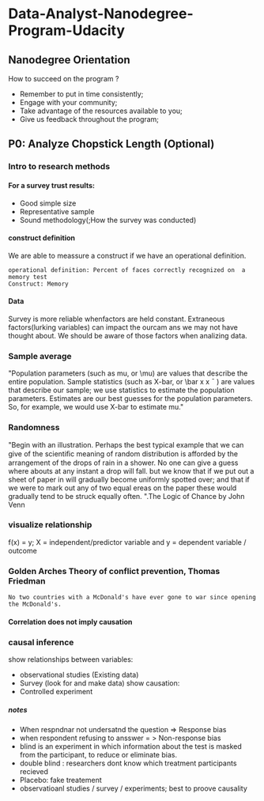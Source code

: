 # Data-Analyst-Nanodegree-Program-Udacity

## Nanodegree Orientation

How to succeed on the program ?
* Remember to put in time consistently;
* Engage with your community;
* Take advantage of the resources available to you;
* Give us feedback throughout the program;

## P0: Analyze Chopstick Length (Optional)
### Intro to research methods

#### For a survey trust results:
* Good simple size
* Representative sample
* Sound methodology(;How the survey was conducted)
#### construct definition
We are able to meassure a construct if we have an operational definition.
```
operational definition: Percent of faces correctly recognized on  a memory test
Construct: Memory 
```
#### Data
Survey is more reliable whenfactors are held constant.
Extraneous factors(lurking variables) can impact the ourcam ans we may not have thought about. We should be aware of those factors when analizing data.
### Sample average
"Population parameters (such as mu, or \mu) are values that describe the entire population. Sample statistics (such as X-bar, or \bar x 
x
¯
 ) are values that describe our sample; we use statistics to estimate the population parameters. Estimates are our best guesses for the population parameters. So, for example, we would use X-bar to estimate mu."

### Randomness

"Begin with an illustration. Perhaps the best typical example that we can give of the scientiﬁc meaning of random distribution is afforded by the arrangement of the drops of rain in a shower. No one can give a guess where abouts at any instant a drop will fall. but we know that if we put out a sheet of paper in will gradually become uniformly spotted over; and that if we were to mark out any of two equal ereas on the paper these would gradually tend to be struck equally often.
".The Logic of Chance by John Venn

### visualize relationship
f(x) = y; X = independent/predictor variable and y = dependent variable / outcome

### Golden Arches Theory of conflict prevention, Thomas Friedman
```
No two countries with a McDonald's have ever gone to war since opening the McDonald's.
```
#### Correlation does not imply causation
### causal inference
show relationships between variables:
* observational studies (Existing data)
* Survey (look for and make data)
show causation:
* Controlled experiment
##### notes
* When respndnar not undersatnd the question => Response bias
* when respondent refusing to ansswer = > Non-response bias
* blind is an experiment in which information about the test is masked from the participant, to reduce or eliminate bias.
* double blind : researchers dont know which treatment participants recieved 
* Placebo: fake treatement
* observatioanl studies / survey / experiments; best to proove causality
